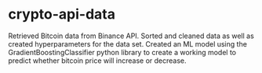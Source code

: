 # crypto-api-data
Retrieved Bitcoin data from Binance API. Sorted and cleaned data as well as created hyperparameters for the data set. Created an ML model using the GradientBoostingClassifier python library to create a working model to predict whether bitcoin price will increase or decrease.
